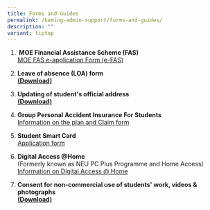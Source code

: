 ```yaml
---
title: Forms and Guides
permalink: /keming-admin-support/forms-and-guides/
description: ""
variant: tiptap
---
```

<p></p><ol data-tight="true" class="tight"><li><p><strong>&nbsp;MOE Financial Assistance Scheme (FAS)</strong><br><a href="https://go.gov.sg/moe-efas" rel="noopener noreferrer nofollow" target="_blank">MOE FAS e-application Form (e-FAS)</a></p></li></ol><ol start="2" data-tight="true" class="tight"><li><p><strong>Leave of absence (LOA) form</strong><br><strong><a href="https://www.kemingpri.moe.edu.sg/files/LOA%20form%2001_01_2013.pdf" rel="noopener noreferrer nofollow" target="_blank">(Download)</a></strong></p><p></p></li><li><p><strong>Updating of student's official address</strong><br><strong><a href="https://www.kemingpri.moe.edu.sg/files/change%20of%20address.pdf" rel="noopener noreferrer nofollow" target="_blank">(Download)</a></strong></p><p></p></li><li><p><strong>Group Personal Accident Insurance For Students</strong><br><a href="https://studentgpa.incomegroupins.com.sg/#/" rel="noopener noreferrer nofollow" target="_blank">Information on the plan and Claim form</a></p><p></p></li></ol><ol start="5" data-tight="true" class="tight"><li><p><strong>Student Smart Card</strong><br><a href="https://www.kemingpri.moe.edu.sg/files/Appendix%20D_appln%20for%20SSC_MOE%20SCH_Nov%2015.pdf" rel="noopener noreferrer nofollow" target="_blank">Application form</a></p><p></p></li></ol><ol start="6" data-tight="true" class="tight"><li><p><strong>Digital Access @Home</strong><br>(Formerly known as NEU PC Plus Programme and Home Access)<br><a href="https://www.imda.gov.sg/how-we-can-help/digital-access-at-home" rel="noopener noreferrer nofollow" target="_blank">Information on Digital Access @ Home</a><br></p><p></p></li><li><p><strong>Consent for non-commercial use of students' work, videos &amp; photographs</strong><br><strong><a href="https://www.kemingpri.moe.edu.sg/files/CONSENT_work_photo_cleared.pdf" rel="noopener noreferrer nofollow" target="_blank">(Download)</a></strong></p></li></ol><p></p>